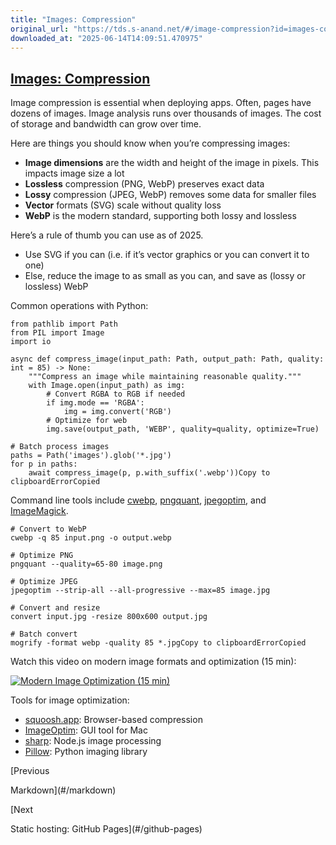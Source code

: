 ```yaml
---
title: "Images: Compression"
original_url: "https://tds.s-anand.net/#/image-compression?id=images-compression"
downloaded_at: "2025-06-14T14:09:51.470975"
---
```


[Images: Compression](#/image-compression?id=images-compression)
----------------------------------------------------------------

Image compression is essential when deploying apps. Often, pages have dozens of images. Image analysis runs over thousands of images. The cost of storage and bandwidth can grow over time.

Here are things you should know when you’re compressing images:

* **Image dimensions** are the width and height of the image in pixels. This impacts image size a lot
* **Lossless** compression (PNG, WebP) preserves exact data
* **Lossy** compression (JPEG, WebP) removes some data for smaller files
* **Vector** formats (SVG) scale without quality loss
* **WebP** is the modern standard, supporting both lossy and lossless

Here’s a rule of thumb you can use as of 2025.

* Use SVG if you can (i.e. if it’s vector graphics or you can convert it to one)
* Else, reduce the image to as small as you can, and save as (lossy or lossless) WebP

Common operations with Python:

```
from pathlib import Path
from PIL import Image
import io

async def compress_image(input_path: Path, output_path: Path, quality: int = 85) -> None:
    """Compress an image while maintaining reasonable quality."""
    with Image.open(input_path) as img:
        # Convert RGBA to RGB if needed
        if img.mode == 'RGBA':
            img = img.convert('RGB')
        # Optimize for web
        img.save(output_path, 'WEBP', quality=quality, optimize=True)

# Batch process images
paths = Path('images').glob('*.jpg')
for p in paths:
    await compress_image(p, p.with_suffix('.webp'))Copy to clipboardErrorCopied
```

Command line tools include [cwebp](https://developers.google.com/speed/webp/docs/cwebp), [pngquant](https://pngquant.org/), [jpegoptim](https://github.com/tjko/jpegoptim), and [ImageMagick](https://imagemagick.org/).

```
# Convert to WebP
cwebp -q 85 input.png -o output.webp

# Optimize PNG
pngquant --quality=65-80 image.png

# Optimize JPEG
jpegoptim --strip-all --all-progressive --max=85 image.jpg

# Convert and resize
convert input.jpg -resize 800x600 output.jpg

# Batch convert
mogrify -format webp -quality 85 *.jpgCopy to clipboardErrorCopied
```

Watch this video on modern image formats and optimization (15 min):

[![Modern Image Optimization (15 min)](https://i.ytimg.com/vi_webp/F1kYBnY6mwg/sddefault.webp)](https://youtu.be/F1kYBnY6mwg)

Tools for image optimization:

* [squoosh.app](https://squoosh.app/): Browser-based compression
* [ImageOptim](https://imageoptim.com/): GUI tool for Mac
* [sharp](https://sharp.pixelplumbing.com/): Node.js image processing
* [Pillow](https://python-pillow.org/): Python imaging library

[Previous

Markdown](#/markdown)

[Next

Static hosting: GitHub Pages](#/github-pages)